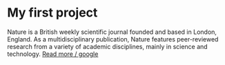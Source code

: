 # My first project

Nature is a British weekly scientific journal founded and based in London, England. As a multidisciplinary publication, Nature features peer-reviewed research from a variety of academic disciplines, mainly in science and technology.
[Read more / google](https://google.com)